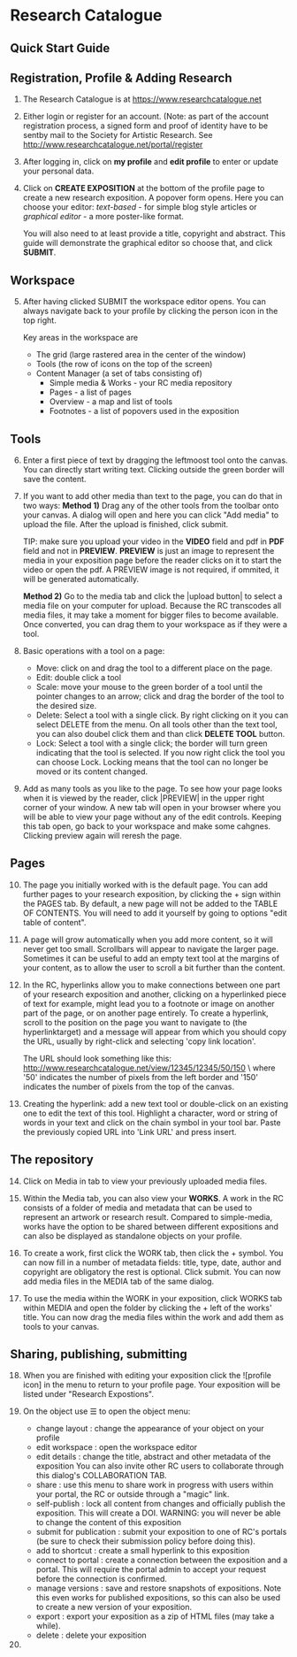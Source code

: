 # Research Catalogue
## Quick Start Guide

## Registration, Profile & Adding Research

1. The Research Catalogue is at <https://www.researchcatalogue.net>

2. Either login or register for an account. (Note: as part of the
   account registration process, a signed form and proof of identity
   have to be sentby mail to the Society for Artistic Research. See
   <http://www.researchcatalogue.net/portal/register>
   

3. After logging in, click on **my profile** and **edit profile** to
   enter or update your personal data.

4. Click on **CREATE EXPOSITION** at the bottom of the profile page to
   create a new research exposition. A popover form opens. Here you
   can choose your editor: *text-based* - for simple blog style
   articles or *graphical editor* - a more poster-like format.
   
   You will also need to at least provide a title, copyright and
   abstract. This guide will demonstrate the graphical editor so
   choose that, and click __SUBMIT__.

## Workspace

5. After having clicked SUBMIT the workspace editor opens. You can
   always navigate back to your profile by clicking the person icon in
   the top right.
   
   Key areas in the workspace are
   - The grid (large rastered area in the center of the window)
   - Tools (the row of icons on the top of the screen)
   - Content Manager (a set of tabs consisting of)
	 * Simple media & Works - your RC media repository
	 * Pages - a list of pages
	 * Overview - a map and list of tools
	 * Footnotes - a list of popovers used in the exposition
	 
## Tools

6. Enter a first piece of text by dragging the leftmoost tool onto the
   canvas.  You can directly start writing text. Clicking outside the
   green border will save the content.
   
7. If you want to add other media than text to the page, you can do
    that in two ways: __Method 1)__ Drag any of the other tools from
    the toolbar onto your canvas. A dialog will open and here you can
    click "Add media" to upload the file.  After the upload is
    finished, click submit.
	
	TIP: make sure you upload your video in the **VIDEO** field and
    pdf in **PDF** field and not in **PREVIEW**. **PREVIEW** is just
    an image to represent the media in your exposition page before the
    reader clicks on it to start the video or open the pdf. A PREVIEW
    image is not required, if ommited, it will be generated
    automatically.
	
	__Method 2)__ Go to the media tab and click the |upload button| to
	select a media file on your computer for upload. Because the RC
	transcodes all media files, it may take a moment for bigger files
	to become available. Once converted, you can drag them to your
	workspace as if they were a tool.

8. Basic operations with a tool on a page:
   - Move: click on and drag the tool to a different place on the
     page.
   - Edit: double click a tool
   - Scale: move your mouse to the green border of a tool until the
     pointer changes to an arrow; click and drag the border of the
     tool to the desired size.
   - Delete: Select a tool with a single click. By right clicking on
     it you can select DELETE from the menu.  On all tools other than
     the text tool, you can also doubel click them and than click
     **DELETE TOOL** button.
   - Lock: Select a tool with a single click; the border will turn
     green indicating that the tool is selected. If you now right
     click the tool you can choose Lock.  Locking means that the tool
     can no longer be moved or its content changed.
	 
9. Add as many tools as you like to the page. To see how your page
   looks when it is viewed by the reader, click |PREVIEW| in the upper
   right corner of your window. A new tab will open in your browser
   where you will be able to view your page without any of the edit
   controls. Keeping this tab open, go back to your workspace and make
   some cahgnes. Clicking preview again will reresh the page.

## Pages

10. The page you initially worked with is the default page. You can
	add further pages to your research exposition, by clicking the +
	sign within the PAGES tab. By default, a new page will not be
	added to the TABLE OF CONTENTS.  You will need to add it yourself
	by going to options "edit table of content".

11. A page will grow automatically when you add more content, so it
	will never get too small.  Scrollbars will appear to navigate the
	larger page. Sometimes it can be useful to add an empty text tool
	at the margins of your content, as to allow the user to scroll a
	bit further than the content.
	
12. In the RC, hyperlinks allow you to make connections between one
    part of your research exposition and another, clicking on a
    hyperlinked piece of text for example, might lead you to a
    footnote or image on another part of the page, or on another page
    entirely. To create a hyperlink, scroll to the position on the
    page you want to navigate to (the hyperlinktarget) and a message
    will appear from which you should copy the URL, usually by
    right-click and selecting 'copy link location'.
	
	The URL should look something like this:
    http://www.researchcatalogue.net/view/12345/12345/50/150 \ where
    '50' indicates the number of pixels from the left border and '150'
    indicates the number of pixels from the top of the canvas.
	
13. Creating the hyperlink: add a new text tool or double-click on an
    existing one to edit the text of this tool. Highlight a character,
    word or string of words in your text and click on the chain symbol
    in your tool bar. Paste the previously copied URL into 'Link URL'
    and press insert.
	
## The repository

14. Click on Media in tab to view your previously uploaded media
    files.

15. Within the Media tab, you can also view your __WORKS__.  A work in
	the RC consists of a folder of media and metadata that can be used
	to represent an artwork or research result.  Compared to
	simple-media, works have the option to be shared between different
	expositions and can also be displayed as standalone objects on
	your profile.
	
16. To create a work, first click the WORK tab, then click the +
	symbol.  You can now fill in a number of metadata fields: title,
	type, date, author and copyright are obligatory the rest is
	optional.  Click submit. You can now add media files in the MEDIA
	tab of the same dialog.

17. To use the media within the WORK in your exposition, click WORKS
    tab within MEDIA and open the folder by clicking the + left of the
    works' title.  You can now drag the media files within the work
    and add them as tools to your canvas.


## Sharing, publishing, submitting

18. When you are finished with editing your exposition click the
    ![profile icon] in the menu to return to your profile page.  Your
    exposition will be listed under "Research Expostions".
	
19. On the object use ☰ to open the object menu:
    - change layout : change the appearance of your object on your
      profile
	- edit workspace : open the workspace editor
	- edit details : change the title, abstract and other metadata of
	  the exposition You can also invite other RC users to collaborate
	  through this dialog's COLLABORATION TAB.
	- share : use this menu to share work in progress with users
      within your portal, the RC or outside through a "magic" link.
	- self-publish : lock all content from changes and officially
      publish the exposition. This will create a DOI. WARNING: you
      will never be able to change the content of this exposition
	- submit for publication : submit your exposition to one of RC's
      portals (be sure to check their submission policy before doing
      this).
	- add to shortcut : create a small hyperlink to this exposition
	- connect to portal : create a connection between the exposition
      and a portal. This will require the portal admin to accept your
      request before the connection is confirmed.
	- manage versions : save and restore snapshots of
      expositions. Note this even works for published expositions, so
      this can also be used to create a new version of your
      exposition.
	- export : export your exposition as a zip of HTML files (may take
      a while).
	- delete : delete your exposition
	
20. 
	  
	  
